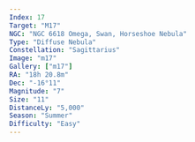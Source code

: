```yaml
---
Index: 17
Target: "M17"
NGC: "NGC 6618 Omega, Swan, Horseshoe Nebula"
Type: "Diffuse Nebula"
Constellation: "Sagittarius"
Image: "m17"
Gallery: ["m17"]
RA: "18h 20.8m"
Dec: "-16°11"
Magnitude: "7"
Size: "11"
DistanceLy: "5,000"
Season: "Summer"
Difficulty: "Easy"
---
```

